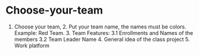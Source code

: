 # Choose-your-team
1. Choose your team, 2. Put your team name, the names must be colors. Example: Red Team. 3. Team Features: 3.1 Enrollments and Names of the members 3.2 Team Leader Name 4. General idea of the class project 5. Work platform

